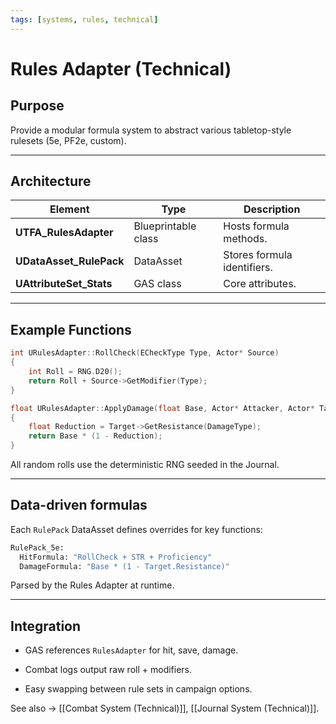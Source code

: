 ```yaml
---
tags: [systems, rules, technical]
---
```


# Rules Adapter (Technical)

## Purpose
Provide a modular formula system to abstract various tabletop-style rulesets (5e, PF2e, custom).

---

## Architecture
| Element | Type | Description |
|----------|------|-------------|
| **UTFA_RulesAdapter** | Blueprintable class | Hosts formula methods. |
| **UDataAsset_RulePack** | DataAsset | Stores formula identifiers. |
| **UAttributeSet_Stats** | GAS class | Core attributes. |

---

## Example Functions
```cpp
int URulesAdapter::RollCheck(ECheckType Type, Actor* Source)
{
    int Roll = RNG.D20();
    return Roll + Source->GetModifier(Type);
}

float URulesAdapter::ApplyDamage(float Base, Actor* Attacker, Actor* Target)
{
    float Reduction = Target->GetResistance(DamageType);
    return Base * (1 - Reduction);
}
```

All random rolls use the deterministic RNG seeded in the Journal.

---

## Data-driven formulas

Each `RulePack` DataAsset defines overrides for key functions:
```python
RulePack_5e:
  HitFormula: "RollCheck + STR + Proficiency"
  DamageFormula: "Base * (1 - Target.Resistance)"

```
Parsed by the Rules Adapter at runtime.

---

## Integration

- GAS references `RulesAdapter` for hit, save, damage.
    
- Combat logs output raw roll + modifiers.
    
- Easy swapping between rule sets in campaign options.
    

See also → [[Combat System (Technical)]], [[Journal System (Technical)]].